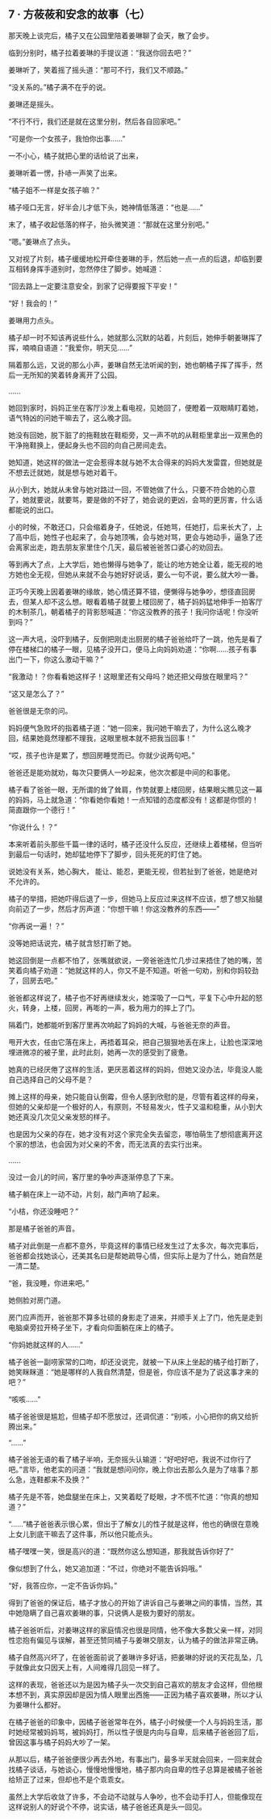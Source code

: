 ## 7 · 方莜莜和安念的故事（七）

那天晚上谈完后，橘子又在公园里陪着姜琳聊了会天，散了会步。

临到分别时，橘子拉着姜琳的手提议道：“我送你回去吧？”

姜琳听了，笑着摇了摇头道：“那可不行，我们又不顺路。”

“没关系的。”橘子满不在乎的说。

姜琳还是摇头。

“不行不行，我们还是就在这里分别，然后各自回家吧。”

“可是你一个女孩子，我怕你出事……”

一不小心，橘子就把心里的话给说了出来，

姜琳听着一愣，扑哧一声笑了出来。

“橘子姐不一样是女孩子嘛？”

橘子哑口无言，好半会儿才低下头，她神情低落道：“也是……”

末了，橘子收起低落的样子，抬头微笑道：“那就在这里分别吧。”

“嗯。”姜琳点了点头。

又对视了片刻，橘子缓缓地松开牵住姜琳的手，然后她一点一点的后退，却临到要互相转身挥手道别时，忽然停住了脚步。她喊道：

“回去路上一定要注意安全，到家了记得要报下平安！”

“好！我会的！”

姜琳用力点头。

橘子却一时不知该再说些什么，她就那么沉默的站着，片刻后，她伸手朝姜琳挥了挥，喃喃自语道：“我爱你，明天见……”

隔着那么远，又说的那么小声，姜琳自然无法听闻的到，她也朝橘子挥了挥手，然后一无所知的笑着转身离开了公园。

……

她回到家时，妈妈正坐在客厅沙发上看电视，见她回了，便瞪着一双眼睛盯着她，语气特凶的问她干嘛去了，这么晚才回。

她没有回她，脱下脏了的拖鞋放在鞋柜旁，又一声不吭的从鞋柜里拿出一双黑色的干净拖鞋换上，便起身头也不回的向自己房间走去。

她知道，她这样的做法一定会惹得本就与她不太合得来的妈妈大发雷霆，但她就是不想去迁就她，就是想与她对着干。

从小到大，她就从未曾与她对路过一回，不管她做了什么，只要不符合她的心意了，她就要说，就要骂，要是做的不好了，她会说的更凶，会骂的更厉害，什么话都能说的出口。

小的时候，不敢还口，只会缩着身子，任她说，任她骂，任她打，后来长大了，上了高中后，她性子也起来了，会与她顶嘴，会与她对骂，更会与她动手，逼急了还会离家出走，跑去朋友家里住个几天，最后被爸爸苦口婆心的劝回去。

等到再大了点，上大学后，她也懒得与她争了，能让的地方她全让着，能无视的地方她也全无视，但她从来就不会与她好好说话，要么一句不说，要么就大吵一番。

正巧今天晚上因着姜琳的缘故，她心情还算不错，便懒得与她争吵，想径直回房去，但某人却不这么想。眼看着橘子就要上楼回房了，橘子妈妈猛地伸手一拍客厅的木制茶几，朝着橘子的背影怒喊道：“你这没教养的孩子！我问你话呢！你没听到吗？”

这一声大吼，没吓到橘子，反倒把刚走出厨房的橘子爸爸给吓了一跳，他先是看了停在楼梯口的橘子一眼，见橘子没开口，便马上向妈妈劝道：“你啊……孩子有事出门一下，你这么激动干嘛？”

“我激动！？你看看她这样子！这眼里还有父母吗？她还把父母放在眼里吗？”

“这又是怎么了？”

爸爸很是无奈的问。

妈妈便气急败坏的指着橘子道：“她一回来，我问她干嘛去了，为什么这么晚才回，结果她竟然理都不理我，这眼里根本就不把我当回事！”

“哎，孩子也许是累了，想回房睡觉而已。你就少说两句吧。”

爸爸还是能劝就劝，每次只要俩人一吵起来，他次次都是中间的和事佬。

橘子看了爸爸一眼，无所谓的耸了耸肩，作势就要上楼回房，结果眼尖瞧见这一幕的妈妈，马上就急道：“你看她你看她！一点知错的态度都没有！这都是你惯的！简直跟你一个德行！”

“你说什么！？”

本来听着前头那些千篇一律的话时，橘子还没什么反应，还继续上着楼梯，但当听到最后一句话时，她却猛地停下了脚步，回头死死的盯住了她。

说她没有关系，她心胸大，
能让、能忍，更能无视，但若扯到了爸爸，她是绝对不允许的。

橘子的举措，把她吓得后退了一步，但她马上反应过来这样不应该，想了想又抬腿向前迈了一步，然后才厉声道：“你想干嘛！你这没教养的东西——”

“你再说一遍！？”

没等她把话说完，橘子就含怒打断了她。

她这回倒是一点都不怕了，张嘴就欲说，一旁爸爸连忙几步过来捂住了她的嘴，苦笑着向橘子劝道：“她就这样的人，你又不是不知道。听爸一句劝，别和你妈较劲了，回房去吧。”

爸爸都这样说了，橘子也不好再继续发火，她深吸了一口气，平复下心中升起的怒火，转身，上楼，回房，再嘭的一声，极为用力的摔上了门。

隔着门，她都能听到客厅里再次响起了妈妈的大喊，与爸爸无奈的声音。

甩开大衣，任由它落在床上，再捂着耳朵，把自己狠狠地丢在床上，让脸也深深地埋进微凉的被子里，此时此刻，她再一次的感受到了疲惫。

她真的已经厌倦了这样的生活，更厌恶着这样的妈妈，但她又没办法，毕竟没人能自己选择自己的父母不是？

摊上这样的母亲，她只能自认倒霉，但令人感到欣慰的是，尽管有着这样的母亲，但她的父亲却是一个极好的人，有原则，不轻易发火，性子又温和稳重，从小到大她还真没几次见父亲发怒的样子。

也是因为父亲的存在，她才没有对这个家完全失去留恋，哪怕萌生了想彻底离开这个家的想法，也会因为对父亲的不舍，而无法真的去实行出来。

……

没过一会儿的时间，客厅里的争吵声逐渐停息了下来。

橘子躺在床上一动不动，片刻，敲门声响了起来。

“小桔，你还没睡吧？”

那是橘子爸爸的声音。

橘子对此倒是一点都不意外，毕竟这样的事情已经发生过了太多次，每次完事后，爸爸都会找她谈心，还美其名曰是帮她疏导心情，但实际上是为了什么，她自然是一清二楚。

“爸，我没睡，你进来吧。”

她侧脸对房门道。

房门应声而开，爸爸那不算多壮硕的身影走了进来，并顺手关上了门，他先是走到电脑桌旁拉开椅子坐下，才看向仰面躺在床上的橘子。

“你妈她就这样的人……”

橘子爸爸一副唠家常的口吻，却还没说完，就被一下从床上坐起的橘子给打断了，她笑眯眯道：“她是哪样的人我自然清楚，但是爸，你应该不是为了说这事才来的吧？”

“咳咳……”

橘子爸爸很是尴尬，但橘子却不愿放过，还调侃道：“别咳，小心把你的病又给折腾出来。”

“……”

橘子爸爸无语的看了橘子半响，无奈摇头认输道：“好吧好吧，我说不过你行了吧。”言毕，他老实的问道：“我就是想问问你，晚上你出去那么久是为了啥事？那么急，连鞋都来不及换？”

橘子先是不答，她盘腿坐在床上，又笑着眨了眨眼，才不慌不忙道：“你真的想知道？”

“……”橘子爸爸表示很心累，但出于了解女儿的性子就是这样，他也的确很在意晚上女儿到底干嘛去了这件事，所以他只能点头。

橘子嘿嘿一笑，很是高兴的道：“既然你这么想知道，那我就告诉你好了”

像似想到了什么，她又追加道：“不过，你绝对不能告诉妈哦。”

“好，我答应你，一定不告诉你妈。”

得到了爸爸的保证后，橘子才放心的开始了讲诉自己与姜琳之间的事情，当然，其中她隐瞒了自己喜欢姜琳的事，只说俩人是极为要好的朋友。

橘子爸爸听后，对姜琳这样的家庭情况也很是同情，他不像大多数父亲一样，对同性恋抱有偏见与误解，甚至还赞同橘子与姜琳交朋友，认为橘子的做法非常正确。

橘子自然高兴坏了，在爸爸面前说了姜琳许多好话，把姜琳的好说的天花乱坠，几乎就像此女只因天上有，人间难得几回见一样了。

这样的表现，爸爸还以为是因为橘子头一次交到自己喜欢的朋友才会这样，但他根本想不到，真实原因却是因为情人眼里出西施——正因为橘子喜欢姜琳，所以才认为姜琳什么都好。

在橘子爸爸的印象中，因橘子爸爸常年在外，橘子小时候便一个人与妈妈生活，那时她经常被妈妈骂，被妈妈打，所以性子很是内向与自卑，后来橘子爸爸回了后，曾因这事与橘子妈妈大吵了一架。

从那以后，橘子爸爸便很少再去外地，有事出门，最多半天就会回来，一回来就会找橘子谈话，与她谈心，慢慢地慢慢地，橘子那内向自卑的性子总算是被橘子爸爸给矫正了过来，但却也不是个乖乖女。

虽然上大学后收敛了许多，不会动不动就与人争吵，也不会动手打人，但能像现在这样说别人的好说个不停，说实话，橘子爸爸还真是头一回见。
